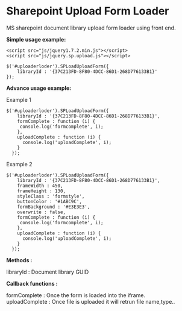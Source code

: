 Sharepoint Upload Form Loader
=============================

MS sharepoint document library upload form loader using front end.

<p><strong>Simple usage example:</strong></p>

<pre><code>&lt;script src="js/jquery1.7.2.min.js"&gt;&lt;/script&gt;
&lt;script src="js/jquery.sp.upload.js"&gt;&lt;/script&gt;</code></pre>

<pre><code>$('#uploaderloder').SPLoadUploadForm({
    libraryId : '{37C213FD-8F80-4DCC-86D1-268D776133B1}'
});</code></pre>


<p><strong>Advance usage example:</strong></p>

<p>Example 1</p>
<pre><code>$('#uploaderloder').SPLoadUploadForm({
    libraryId : '{37C213FD-8F80-4DCC-86D1-268D776133B1}',
    formComplete : function (i) {
     console.log('formcomplete', i);
    },
    uploadComplete : function (i) {
      console.log('uploadComplete', i);
    }
  });</code></pre>


<p>Example 2</p>
<pre><code>$('#uploaderloder').SPLoadUploadForm({
    libraryId : '{37C213FD-8F80-4DCC-86D1-268D776133B1}',
    frameWidth : 450,
    frameHeight : 130,
    styleClass : 'formstyle',
    buttonColor : '#1ABC9C',
    formBackground : '#E3E3E3',
    overwrite : false,
    formComplete : function (i) {
     console.log('formcomplete', i);
    },
    uploadComplete : function (i) {
      console.log('uploadComplete', i);
    }
  });</code></pre>
  
<p><strong>Methods :</strong></p>
<p>libraryId : Document library GUID</p>
<p><strong>Callback functions :</strong></p>
<p>formComplete : Once the form is loaded into the iframe. 
<br/>uploadComplete : Once file is uploaded it will retrun file name,type..</p>
